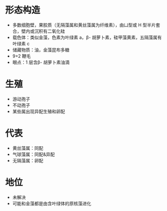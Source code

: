 # 形态构造
- 多数细胞壁，果胶质（无隔藻属和黄丝藻属为纤维素），由凵型或 H 型半片套合，壁内或沉积有二氧化硅
- 载色体：类似金藻，色素为叶绿素 a，β- 胡萝卜素，硅甲藻黄素，五隔藻属有叶绿素 c
- 储藏物质：油，金藻昆布多糖
- 9+2 鞭毛
- 眼点：1 层含β- 胡萝卜素油滴
# 生殖
- 游动孢子
- 不动孢子
- 某些属出现异配生殖和卵配
# 代表
- 黄丝藻属：同配
- 气球藻属：同配&异配
- 无隔藻属：卵配
# 地位
- 未解决
- 可能和金藻都是由含叶绿体的原核藻进化